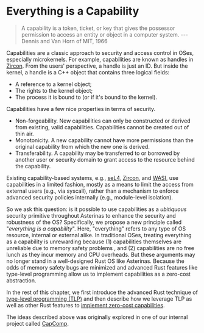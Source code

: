 # Everything is a Capability

> A capability is a token, ticket, or key that gives the possessor permission to access an entity or object in a computer system. ---Dennis and Van Horn of MIT, 1966

Capabilities are a classic approach to security and access control in OSes,
especially microkernels. For example, capabilities are known as handles in [Zircon](https://fuchsia.dev/fuchsia-src/concepts/kernel). From the users' perspective, a handle is just an ID. But inside the kernel, a handle is a C++ object that contains three logical fields:

* A reference to a kernel object;
* The rights to the kernel object;
* The process it is bound to (or if it's bound to the kernel).

Capabilities have a few nice properties in terms of security.

* Non-forgeability. New capabilities can only be constructed or derived from existing, valid capabilities. Capabilities cannot be created out of thin air.
* Monotonicity. A new capability cannot have more permissions than the original capability from which the new one is derived.
* Transferability. A capability may be transferred to or borrowed by another user or security domain to grant access to the resource behind the capability.

Existing capability-based systems, e.g., [seL4](https://docs.sel4.systems/Tutorials/capabilities.html), [Zircon](https://fuchsia.dev/fuchsia-src/concepts/kernel/handles), and [WASI](https://github.com/bytecodealliance/wasmtime/blob/main/docs/WASI-capabilities.md), use
capabilities in a limited fashion, mostly as a means to limit the access from
external users (e.g., via syscall), rather than a mechanism to enforce advanced
security policies internally (e.g., module-level isolation).

So we ask this question: is it possible to use capabilities as a _ubitiquous_ security primitive throughout Asterinas to enhance the security and robustness of the
OS? Specifically, we propose a new principle called "_everything is a capability_".
Here, "everything" refers to any type of OS resource, internal or external alike.
In traditional OSes, treating everything as a capability is unrewarding 
because (1) capabilities themselves are unreliable due to memory safety problems
, and (2) capabilities are no free lunch as they incur memory and CPU overheads. But these arguments may no longer stand in a well-designed Rust OS like Asterinas.
Because the odds of memory safety bugs are minimized and 
advanced Rust features like type-level programming allow us to implement
capabilities as a zero-cost abstraction.

In the rest of this chapter, we first introduce the advanced Rust technique 
of [type-level programming (TLP)](type_level_programming.md) and then describe how we leverage TLP as well as 
other Rust features to [implement zero-cost capabilities](zero_cost_capabilities.md).

The ideas described above was originally explored in one of our internal project
called [CapComp](capcomp.md).